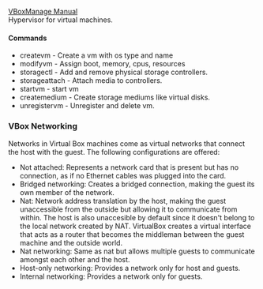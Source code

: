 [VBoxManage Manual](https://www.virtualbox.org/manual/ch08.html)<br>
Hypervisor for virtual machines.
#### Commands
- createvm - Create a vm with os type and name
- modifyvm - Assign boot, memory, cpus, resources
- storagectl - Add and remove physical storage controllers.
- storageattach - Attach media to controllers.
- startvm - start vm
- createmedium - Create storage mediums like virtual disks.
- unregistervm - Unregister and delete vm.

### VBox Networking
Networks in Virtual Box machines come as virtual networks that connect the host with the guest. The following configurations are offered:
- Not attached: Represents a network card that is present but has no connection, as if no Ethernet cables was plugged into the card.
- Bridged networking: Creates a bridged connection, making the guest its own member of the network.
- Nat: Network address translation by the host, making the guest unaccessible from the outside but allowing it to communicate from within. The host is also unaccesible by default since it doesn't belong to the local network created by NAT. VirtualBox creates a virtual interface that acts as a router that becomes the middleman between the guest machine and the outside world.
- Nat networking: Same as nat but allows multiple guests to communicate amongst each other and the host.
- Host-only networking: Provides a network only for host and guests.
- Internal networking: Provides a network only for guests.